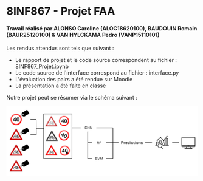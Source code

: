 # 8INF867 - Projet FAA

#### Travail réalisé par ALONSO Caroline (ALOC18620100), BAUDOUIN Romain (BAUR25120100) & VAN HYLCKAMA Pedro (VANP15110101)

Les rendus attendus sont tels que suivant :
- Le rapport de projet et le code source correspondent au fichier : 8INF867_Projet.ipynb
- Le code source de l'interface correspond au fichier : interface.py 
- L'évaluation des pairs a été rendue sur Moodle
- La présentation a été faite en classe

Notre projet peut se résumer via le schéma suivant : 

![Schema du projet](schema.png)